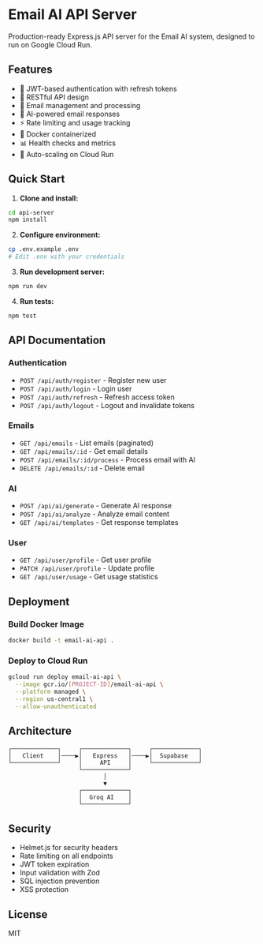 # Email AI API Server

Production-ready Express.js API server for the Email AI system, designed to run on Google Cloud Run.

## Features

- 🔐 JWT-based authentication with refresh tokens
- 🚀 RESTful API design
- 📧 Email management and processing
- 🤖 AI-powered email responses
- ⚡ Rate limiting and usage tracking
- 🐳 Docker containerized
- 📊 Health checks and metrics
- 🔄 Auto-scaling on Cloud Run

## Quick Start

1. **Clone and install:**
```bash
cd api-server
npm install
```

2. **Configure environment:**
```bash
cp .env.example .env
# Edit .env with your credentials
```

3. **Run development server:**
```bash
npm run dev
```

4. **Run tests:**
```bash
npm test
```

## API Documentation

### Authentication
- `POST /api/auth/register` - Register new user
- `POST /api/auth/login` - Login user
- `POST /api/auth/refresh` - Refresh access token
- `POST /api/auth/logout` - Logout and invalidate tokens

### Emails
- `GET /api/emails` - List emails (paginated)
- `GET /api/emails/:id` - Get email details
- `POST /api/emails/:id/process` - Process email with AI
- `DELETE /api/emails/:id` - Delete email

### AI
- `POST /api/ai/generate` - Generate AI response
- `POST /api/ai/analyze` - Analyze email content
- `GET /api/ai/templates` - Get response templates

### User
- `GET /api/user/profile` - Get user profile
- `PATCH /api/user/profile` - Update profile
- `GET /api/user/usage` - Get usage statistics

## Deployment

### Build Docker Image
```bash
docker build -t email-ai-api .
```

### Deploy to Cloud Run
```bash
gcloud run deploy email-ai-api \
  --image gcr.io/[PROJECT-ID]/email-ai-api \
  --platform managed \
  --region us-central1 \
  --allow-unauthenticated
```

## Architecture

```
┌─────────────┐     ┌─────────────┐     ┌─────────────┐
│   Client    │────▶│   Express   │────▶│  Supabase   │
└─────────────┘     │     API     │     └─────────────┘
                    └─────────────┘
                           │
                           ▼
                    ┌─────────────┐
                    │  Groq AI    │
                    └─────────────┘
```

## Security

- Helmet.js for security headers
- Rate limiting on all endpoints
- JWT token expiration
- Input validation with Zod
- SQL injection prevention
- XSS protection

## License

MIT